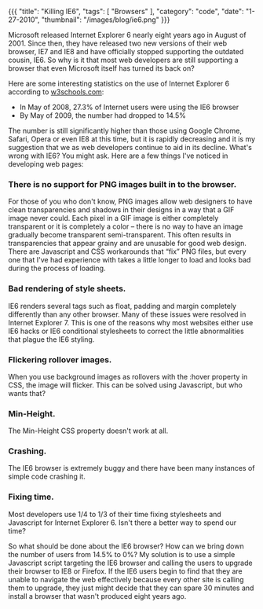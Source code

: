 {{{
    "title": "Killing IE6",
    "tags": [ "Browsers" ],
    "category": "code",
    "date": "1-27-2010",
    "thumbnail": "/images/blog/ie6.png"
}}}

Microsoft released Internet Explorer 6 nearly eight years ago in August of 2001. Since then, they have released two new versions of their web browser, IE7 and IE8 and have officially stopped supporting the outdated cousin, IE6. So why is it that most web developers are still supporting a browser that even Microsoft itself has turned its back on?

Here are some interesting statistics on the use of Internet Explorer 6 according to [w3schools.com](http://www.w3schools.com):

- In May of 2008, 27.3% of Internet users were using the IE6 browser
- By May of 2009, the number had dropped to 14.5%

The number is still significantly higher than those using Google Chrome, Safari, Opera or even IE8 at this time, but it is rapidly decreasing and it is my suggestion that we as web developers continue to aid in its decline. What's wrong with IE6? You might ask. Here are a few things I've noticed in developing web pages:

### There is no support for PNG images built in to the browser.

For those of you who don't know, PNG images allow web designers to have clean transparencies and shadows in their designs in a way that a GIF image never could. Each pixel in a GIF image is either completely transparent or it is completely a color – there is no way to have an image gradually become transparent semi-transparent. This often results in transparencies that appear grainy and are unusable for good web design. There are Javascript and CSS workarounds that “fix” PNG files, but every one that I've had experience with takes a little longer to load and looks bad during the process of loading.

### Bad rendering of style sheets.

IE6 renders several tags such as float, padding and margin completely differently than any other browser. Many of these issues were resolved in Internet Explorer 7. This is one of the reasons why most websites either use IE6 hacks or IE6 conditional stylesheets to correct the little abnormalities that plague the IE6 styling.

### Flickering rollover images.

When you use background images as rollovers with the :hover property in CSS, the image will flicker. This can be solved using Javascript, but who wants that?

### Min-Height.

The Min-Height CSS property doesn't work at all.

### Crashing.

The IE6 browser is extremely buggy and there have been many instances of simple code crashing it.

### Fixing time.

Most developers use 1/4 to 1/3 of their time fixing stylesheets and Javascript for Internet Explorer 6. Isn't there a better way to spend our time?

So what should be done about the IE6 browser? How can we bring down the number of users from 14.5% to 0%? My solution is to use a simple Javascript script targeting the IE6 browser and calling the users to upgrade their browser to IE8 or Firefox. If the IE6 users begin to find that they are unable to navigate the web effectively because every other site is calling them to upgrade, they just might decide that they can spare 30 minutes and install a browser that wasn't produced eight years ago.